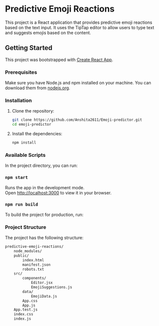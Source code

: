 # Predictive Emoji Reactions

This project is a React application that provides predictive emoji reactions based on the text input. It uses the TipTap editor to allow users to type text and suggests emojis based on the content.

## Getting Started

This project was bootstrapped with [Create React App](https://github.com/facebook/create-react-app).

### Prerequisites

Make sure you have Node.js and npm installed on your machine. You can download them from [nodejs.org](https://nodejs.org/).

### Installation

1. Clone the repository:
    ```sh
    git clone https://github.com/Anshita2611/Emoji-predictor.git
    cd emoji-predictor
    ```

2. Install the dependencies:
    ```sh
    npm install
    ```

### Available Scripts

In the project directory, you can run:

### `npm start`

Runs the app in the development mode.\
Open [http://localhost:3000](http://localhost:3000) to view it in your browser.

### `npm run build`

To build the project for production, run:

### Project Structure
The project has the following structure:
```sh
predictive-emoji-reactions/
    node_modules/ 
    public/
        index.html
        manifest.json
        robots.txt 
    src/
        components/ 
            Editor.jsx 
            EmojiSuggestions.js 
        data/ 
            EmojiData.js
        App.css 
        App.js
    App.test.js
    index.css
    index.js         
```
